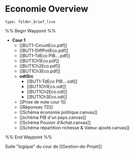 # Economie Overview
 
```ccard
type: folder_brief_live
```
 
%% Begin Waypoint %%
- **Cour 1**
	- [[BUT1-CircuitEco.pdf]]
	- [[BUT1-DiffPoliEco.pdf]]
	- [[BUT1-TdEco PIB....pdf]]
	- [[BUT1Ch1Eco.pdf]]
	- [[BUT1Ch2Eco.pdf]]
	- [[BUT1Ch3Eco.pdf]]
	- **odtSrc**
		- [[BUT1-TdEco PIB....odt]]
		- [[BUT1Ch1Eco.odt]]
		- [[BUT1Ch2Eco.odt]]
		- [[BUT1Ch3Eco.odt]]
	- [[Prise de note cour 1]]
	- [[Réponses TD]]
	- [[Schéma économie politique.canvas]]
	- [[schéma PIB d'un pays.canvas]]
	- [[Schéma Pouvoir d'Achat.canvas]]
	- [[Schéma répartition richesse & Valeur ajouté.canvas]]

%% End Waypoint %%

Suite "logique" du cour de [[Gestion-de-Projet]]
